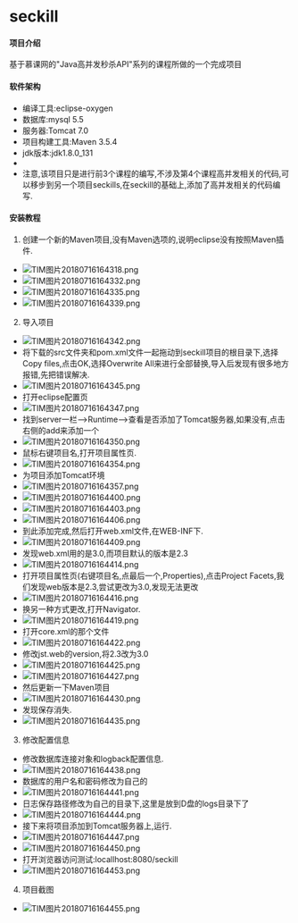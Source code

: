 # seckill

#### 项目介绍
基于慕课网的"Java高并发秒杀API"系列的课程所做的一个完成项目

#### 软件架构
- 编译工具:eclipse-oxygen
- 数据库:mysql 5.5
- 服务器:Tomcat 7.0
- 项目构建工具:Maven 3.5.4
- jdk版本:jdk1.8.0_131
- 
- 注意,该项目只是进行前3个课程的编写,不涉及第4个课程高并发相关的代码,可以移步到另一个项目seckills,在seckill的基础上,添加了高并发相关的代码编写.


#### 安装教程

1. 创建一个新的Maven项目,没有Maven选项的,说明eclipse没有按照Maven插件.
- ![](https://images.gitee.com/uploads/images/2018/0716/164657_9f76192f_1857479.png "TIM图片20180716164318.png")
- ![](https://images.gitee.com/uploads/images/2018/0716/164743_d52845e6_1857479.png "TIM图片20180716164332.png")
- ![](https://images.gitee.com/uploads/images/2018/0716/164815_2ff08ade_1857479.png "TIM图片20180716164335.png")
- ![](https://images.gitee.com/uploads/images/2018/0716/164822_8e91a303_1857479.png "TIM图片20180716164339.png")
2. 导入项目
- ![](https://images.gitee.com/uploads/images/2018/0716/164843_9594de39_1857479.png "TIM图片20180716164342.png")
- 将下载的src文件夹和pom.xml文件一起拖动到seckill项目的根目录下,选择Copy files,点击OK,选择Overwrite All来进行全部替换,导入后发现有很多地方报错,先把错误解决.
- ![](https://images.gitee.com/uploads/images/2018/0716/164937_9aea712e_1857479.png "TIM图片20180716164345.png")
- 打开eclipse配置页
- ![](https://images.gitee.com/uploads/images/2018/0716/165013_7e5a9813_1857479.png "TIM图片20180716164347.png")
- 找到server一栏-->Runtime-->查看是否添加了Tomcat服务器,如果没有,点击右侧的add来添加一个
- ![](https://images.gitee.com/uploads/images/2018/0716/165024_743c475e_1857479.png "TIM图片20180716164350.png")
- 鼠标右键项目名,打开项目属性页.
- ![](https://images.gitee.com/uploads/images/2018/0716/165216_48984dd8_1857479.png "TIM图片20180716164354.png")
- 为项目添加Tomcat环境
- ![](https://images.gitee.com/uploads/images/2018/0716/165246_0193c1ef_1857479.png "TIM图片20180716164357.png")
- ![](https://images.gitee.com/uploads/images/2018/0716/165255_2be9045e_1857479.png "TIM图片20180716164400.png")
- ![](https://images.gitee.com/uploads/images/2018/0716/165323_b1fef8ba_1857479.png "TIM图片20180716164403.png")
- ![](https://images.gitee.com/uploads/images/2018/0716/165335_e488cf69_1857479.png "TIM图片20180716164406.png")
- 到此添加完成,然后打开web.xml文件,在WEB-INF下.
- ![](https://images.gitee.com/uploads/images/2018/0716/165507_4270d277_1857479.png "TIM图片20180716164409.png")
- 发现web.xml用的是3.0,而项目默认的版本是2.3
- ![](https://images.gitee.com/uploads/images/2018/0716/165555_af00939e_1857479.png "TIM图片20180716164414.png")
- 打开项目属性页(右键项目名,点最后一个,Properties),点击Project Facets,我们发现web版本是2.3,尝试更改为3.0,发现无法更改
- ![](https://images.gitee.com/uploads/images/2018/0716/165815_d3ebf431_1857479.png "TIM图片20180716164416.png")
- 换另一种方式更改,打开Navigator.
- ![](https://images.gitee.com/uploads/images/2018/0716/165847_3717b907_1857479.png "TIM图片20180716164419.png")
- 打开core.xml的那个文件
- ![](https://images.gitee.com/uploads/images/2018/0716/165932_8330ed9e_1857479.png "TIM图片20180716164422.png")
- 修改jst.web的version,将2.3改为3.0
- ![](https://images.gitee.com/uploads/images/2018/0716/165946_f78e5ba1_1857479.png "TIM图片20180716164425.png")
- ![](https://images.gitee.com/uploads/images/2018/0716/170019_a767c8d7_1857479.png "TIM图片20180716164427.png")
- 然后更新一下Maven项目
- ![](https://images.gitee.com/uploads/images/2018/0716/170048_63fd3518_1857479.png "TIM图片20180716164430.png")
- 发现保存消失.
- ![](https://images.gitee.com/uploads/images/2018/0716/170122_7258e461_1857479.png "TIM图片20180716164435.png")
3. 修改配置信息
- 修改数据库连接对象和logback配置信息.
- ![](https://images.gitee.com/uploads/images/2018/0716/170701_1be401fe_1857479.png "TIM图片20180716164438.png")
- 数据库的用户名和密码修改为自己的
- ![](https://images.gitee.com/uploads/images/2018/0716/170735_2791e58e_1857479.png "TIM图片20180716164441.png")
- 日志保存路径修改为自己的目录下,这里是放到D盘的logs目录下了
- ![](https://images.gitee.com/uploads/images/2018/0716/170745_5de709f9_1857479.png "TIM图片20180716164444.png")
- 接下来将项目添加到Tomcat服务器上,运行.
- ![](https://images.gitee.com/uploads/images/2018/0716/170903_b88ffe0f_1857479.png "TIM图片20180716164447.png")
- ![](https://images.gitee.com/uploads/images/2018/0716/170912_1225c80a_1857479.png "TIM图片20180716164450.png")
- 打开浏览器访问测试:locallhost:8080/seckill
- ![](https://images.gitee.com/uploads/images/2018/0716/170953_1d1453f5_1857479.png "TIM图片20180716164453.png")
4. 项目截图
- ![](https://images.gitee.com/uploads/images/2018/0716/171019_1d05ca13_1857479.png "TIM图片20180716164455.png")

